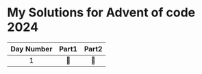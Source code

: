 # My Solutions for Advent of code 2024

| Day Number | Part1 | Part2 |
| :--------: | :---: | :---: |
|1|🌟|🌟|